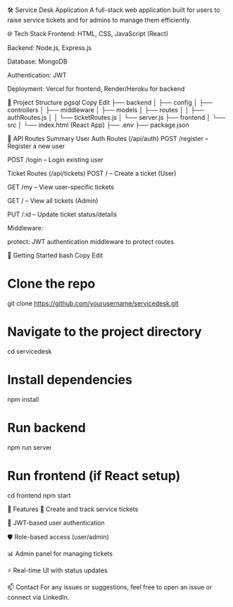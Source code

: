 🛠️ Service Desk Application
A full-stack web application built for users to raise service tickets and for admins to manage them efficiently.

🌐 Tech Stack
Frontend: HTML, CSS, JavaScript (React)

Backend: Node.js, Express.js

Database: MongoDB

Authentication: JWT

Deployment:  Vercel for frontend, Render/Heroku for backend

📁 Project Structure
pgsql
Copy
Edit
├── backend
│   ├── config
│   ├── controllers
│   ├── middleware
│   ├── models
│   ├── routes
│   │   ├── authRoutes.js
│   │   └── ticketRoutes.js
│   └── server.js
├── frontend
│   └── src
│       └── index.html (React App)
├── .env
├── package.json

🔐 API Routes Summary
User Auth Routes (/api/auth)
POST /register – Register a new user

POST /login – Login existing user

Ticket Routes (/api/tickets)
POST / – Create a ticket (User)

GET /my – View user-specific tickets

GET / – View all tickets (Admin)

PUT /:id – Update ticket status/details

Middleware:

protect: JWT authentication middleware to protect routes.

🚀 Getting Started
bash
Copy
Edit
# Clone the repo
git clone https://github.com/yourusername/servicedesk.git

# Navigate to the project directory
cd servicedesk

# Install dependencies
npm install

# Run backend
npm run server

# Run frontend (if React setup)
cd frontend
npm start

📌 Features
📝 Create and track service tickets

🔐 JWT-based user authentication

🛡️ Role-based access (user/admin)

📊 Admin panel for managing tickets

⚡ Real-time UI with status updates

📫 Contact
For any issues or suggestions, feel free to open an issue or connect via LinkedIn.
